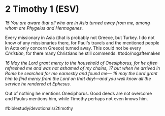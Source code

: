 # 2 Timothy 1 (ESV)

*15 You are aware that all who are in Asia turned away from me, among whom are Phygelus and Hermogenes.*

Every missionary in Asia (that is probably not Greece, but Turkey. I do not know of any missionaries there, for Paul's travels and the mentioned people in Acts only concern Greece) turned away. This could not be every *Christian*, for there many Christians he still commends. #todo/nogaftemaken  

*16 May the Lord grant mercy to the household of Onesiphorus, for he often refreshed me and was not ashamed of my chains, 17 but when he arrived in Rome he searched for me earnestly and found me— 18 may the Lord grant him to find mercy from the Lord on that day!—and you well know all the service he rendered at Ephesus.*

Out of nothing he mentions Onesiphorus. Good deeds are not overcome and Paulus mentions him, while Timothy perhaps not even knows him. 





#biblestudy/devotionals/2timothy